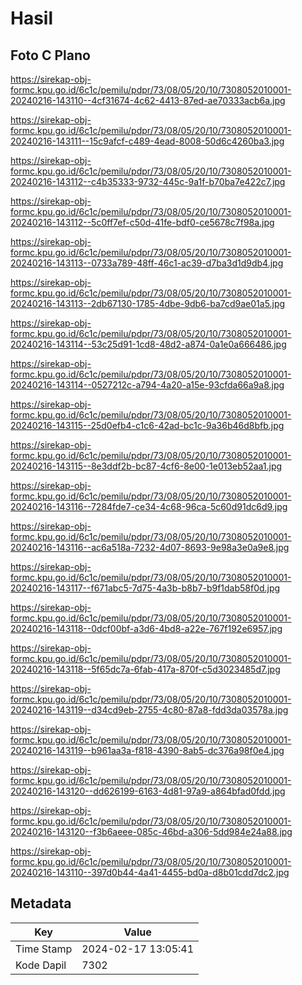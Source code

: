 # Hasil

## Foto C Plano

https://sirekap-obj-formc.kpu.go.id/6c1c/pemilu/pdpr/73/08/05/20/10/7308052010001-20240216-143110--4cf31674-4c62-4413-87ed-ae70333acb6a.jpg

https://sirekap-obj-formc.kpu.go.id/6c1c/pemilu/pdpr/73/08/05/20/10/7308052010001-20240216-143111--15c9afcf-c489-4ead-8008-50d6c4260ba3.jpg

https://sirekap-obj-formc.kpu.go.id/6c1c/pemilu/pdpr/73/08/05/20/10/7308052010001-20240216-143112--c4b35333-9732-445c-9a1f-b70ba7e422c7.jpg

https://sirekap-obj-formc.kpu.go.id/6c1c/pemilu/pdpr/73/08/05/20/10/7308052010001-20240216-143112--5c0ff7ef-c50d-41fe-bdf0-ce5678c7f98a.jpg

https://sirekap-obj-formc.kpu.go.id/6c1c/pemilu/pdpr/73/08/05/20/10/7308052010001-20240216-143113--0733a789-48ff-46c1-ac39-d7ba3d1d9db4.jpg

https://sirekap-obj-formc.kpu.go.id/6c1c/pemilu/pdpr/73/08/05/20/10/7308052010001-20240216-143113--2db67130-1785-4dbe-9db6-ba7cd9ae01a5.jpg

https://sirekap-obj-formc.kpu.go.id/6c1c/pemilu/pdpr/73/08/05/20/10/7308052010001-20240216-143114--53c25d91-1cd8-48d2-a874-0a1e0a666486.jpg

https://sirekap-obj-formc.kpu.go.id/6c1c/pemilu/pdpr/73/08/05/20/10/7308052010001-20240216-143114--0527212c-a794-4a20-a15e-93cfda66a9a8.jpg

https://sirekap-obj-formc.kpu.go.id/6c1c/pemilu/pdpr/73/08/05/20/10/7308052010001-20240216-143115--25d0efb4-c1c6-42ad-bc1c-9a36b46d8bfb.jpg

https://sirekap-obj-formc.kpu.go.id/6c1c/pemilu/pdpr/73/08/05/20/10/7308052010001-20240216-143115--8e3ddf2b-bc87-4cf6-8e00-1e013eb52aa1.jpg

https://sirekap-obj-formc.kpu.go.id/6c1c/pemilu/pdpr/73/08/05/20/10/7308052010001-20240216-143116--7284fde7-ce34-4c68-96ca-5c60d91dc6d9.jpg

https://sirekap-obj-formc.kpu.go.id/6c1c/pemilu/pdpr/73/08/05/20/10/7308052010001-20240216-143116--ac6a518a-7232-4d07-8693-9e98a3e0a9e8.jpg

https://sirekap-obj-formc.kpu.go.id/6c1c/pemilu/pdpr/73/08/05/20/10/7308052010001-20240216-143117--f671abc5-7d75-4a3b-b8b7-b9f1dab58f0d.jpg

https://sirekap-obj-formc.kpu.go.id/6c1c/pemilu/pdpr/73/08/05/20/10/7308052010001-20240216-143118--0dcf00bf-a3d6-4bd8-a22e-767f192e6957.jpg

https://sirekap-obj-formc.kpu.go.id/6c1c/pemilu/pdpr/73/08/05/20/10/7308052010001-20240216-143118--5f65dc7a-6fab-417a-870f-c5d3023485d7.jpg

https://sirekap-obj-formc.kpu.go.id/6c1c/pemilu/pdpr/73/08/05/20/10/7308052010001-20240216-143119--d34cd9eb-2755-4c80-87a8-fdd3da03578a.jpg

https://sirekap-obj-formc.kpu.go.id/6c1c/pemilu/pdpr/73/08/05/20/10/7308052010001-20240216-143119--b961aa3a-f818-4390-8ab5-dc376a98f0e4.jpg

https://sirekap-obj-formc.kpu.go.id/6c1c/pemilu/pdpr/73/08/05/20/10/7308052010001-20240216-143120--dd626199-6163-4d81-97a9-a864bfad0fdd.jpg

https://sirekap-obj-formc.kpu.go.id/6c1c/pemilu/pdpr/73/08/05/20/10/7308052010001-20240216-143120--f3b6aeee-085c-46bd-a306-5dd984e24a88.jpg

https://sirekap-obj-formc.kpu.go.id/6c1c/pemilu/pdpr/73/08/05/20/10/7308052010001-20240216-143110--397d0b44-4a41-4455-bd0a-d8b01cdd7dc2.jpg


## Metadata

| Key        | Value               |
| ---------- | ------------------- |
| Time Stamp | 2024-02-17 13:05:41 |
| Kode Dapil | 7302                |



